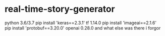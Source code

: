 # real-time-story-generator
python 3.6/3.7
pip install 'keras==2.3.1'
tf 1.14.0
pip install 'imageai==2.1.6'
pip install 'protobuf==3.20.0'
 openai 0.28.0
 and what else was there i forgor
